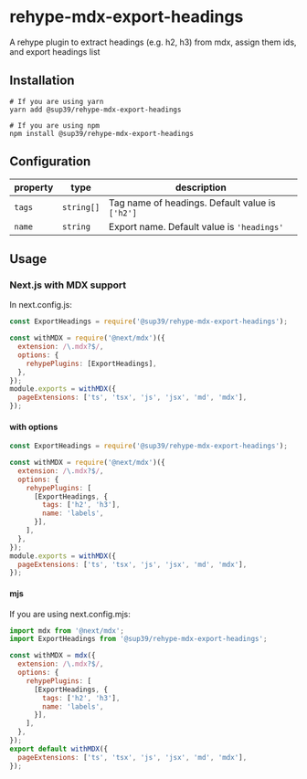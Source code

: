 # rehype-mdx-export-headings
A rehype plugin to extract headings (e.g. h2, h3) from mdx, assign them ids, and export headings list

## Installation
```
# If you are using yarn
yarn add @sup39/rehype-mdx-export-headings

# If you are using npm
npm install @sup39/rehype-mdx-export-headings
```

## Configuration
|property|type|description|
|--|--|--|
|`tags`|`string[]`|Tag name of headings. Default value is `['h2']`|
|`name`|`string`|Export name. Default value is `'headings'`|

## Usage
### Next.js with MDX support
In next.config.js:
```javascript
const ExportHeadings = require('@sup39/rehype-mdx-export-headings');

const withMDX = require('@next/mdx')({
  extension: /\.mdx?$/,
  options: {
    rehypePlugins: [ExportHeadings],
  },
});
module.exports = withMDX({
  pageExtensions: ['ts', 'tsx', 'js', 'jsx', 'md', 'mdx'],
});
```

#### with options
```javascript
const ExportHeadings = require('@sup39/rehype-mdx-export-headings');

const withMDX = require('@next/mdx')({
  extension: /\.mdx?$/,
  options: {
    rehypePlugins: [
      [ExportHeadings, {
        tags: ['h2', 'h3'],
        name: 'labels',
      }],
    ],
  },
});
module.exports = withMDX({
  pageExtensions: ['ts', 'tsx', 'js', 'jsx', 'md', 'mdx'],
});
```

#### mjs
If you are using next.config.mjs:
```javascript
import mdx from '@next/mdx';
import ExportHeadings from '@sup39/rehype-mdx-export-headings';

const withMDX = mdx({
  extension: /\.mdx?$/,
  options: {
    rehypePlugins: [
      [ExportHeadings, {
        tags: ['h2', 'h3'],
        name: 'labels',
      }],
    ],
  },
});
export default withMDX({
  pageExtensions: ['ts', 'tsx', 'js', 'jsx', 'md', 'mdx'],
});
```
